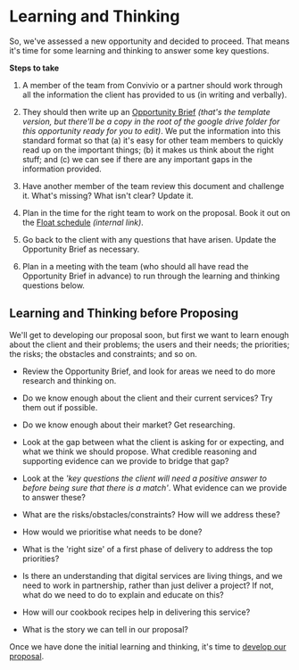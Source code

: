 # Learning and Thinking

So, we've assessed a new opportunity and decided to proceed. That means it's time for some learning and thinking to answer some key questions.

**Steps to take**

1. A member of the team from Convivio or a partner should work through all the information the client has provided to us \(in writing and verbally\).

2. They should then write up an [Opportunity Brief](https://docs.google.com/document/d/1_10cfMeMU-NlqYnKUjdjs5lmgfe3qBCEFwosYkQID5s/edit#heading=h.ehi1utb0s9ar) _\(that's the template version, but there'll be a copy in the root of the google drive folder for this opportunity ready for you to edit\)_. We put the information into this standard format so that \(a\) it's easy for other team members to quickly read up on the important things; \(b\) it makes us think about the right stuff; and \(c\) we can see if there are any important gaps in the information provided.

3. Have another member of the team review this document and challenge it. What's missing? What isn't clear? Update it.

4. Plan in the time for the right team to work on the proposal. Book it out on the [Float schedule](https://convivio.float.com/) _\(internal link\)_.

5. Go back to the client with any questions that have arisen. Update the Opportunity Brief as necessary.

6. Plan in a meeting with the team \(who should all have read the Opportunity Brief in advance\) to run through the learning and thinking questions below.


## Learning and Thinking before Proposing

We'll get to developing our proposal soon, but first we want to learn enough about the client and their problems; the users and their needs; the priorities; the risks; the obstacles and constraints; and so on.

* Review the Opportunity Brief, and look for areas we need to do more research and thinking on.

* Do we know enough about the client and their current services? Try them out if possible.

* Do we know enough about their market? Get researching.

* Look at the gap between what the client is asking for or expecting, and what we think we should propose. What credible reasoning and supporting evidence can we provide to bridge that gap?

* Look at the _'key questions the client will need a positive answer to before being sure that there is a match'_. What evidence can we provide to answer these?

* What are the risks\/obstacles\/constraints? How will we address these?

* How would we prioritise what needs to be done?

* What is the 'right size' of a first phase of delivery to address the top priorities?

* Is there an understanding that digital services are living things, and we need to work in partnership, rather than just deliver a project? If not, what do we need to do to explain and educate on this?

* How will our cookbook recipes help in delivering this service?

* What is the story we can tell in our proposal?


Once we have done the initial learning and thinking, it's time to [develop our proposal](/new_client_recipe/proposing.md).

